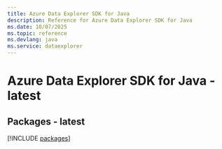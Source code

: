 ```yaml
---
title: Azure Data Explorer SDK for Java
description: Reference for Azure Data Explorer SDK for Java
ms.date: 10/07/2025
ms.topic: reference
ms.devlang: java
ms.service: dataexplorer
---
```

# Azure Data Explorer SDK for Java - latest
## Packages - latest
[!INCLUDE [packages](data-explorer-index.md)]